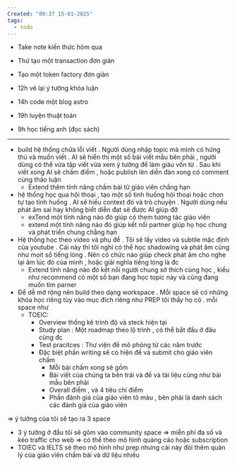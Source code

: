 ```yaml
---
Created: "09:37 15-01-2025"
tags:
  - todo
---
```

- Take note kiến thức hôm qua
- Thử tạo một transaction đơn giản 
- Tạo một token factory đơn giản

- 12h vẽ lại ý tưởng khóa luận
- 14h code một blog astro
- 19h luyện thuật toán
- 9h học tiếng anh (đọc sách) 

---
- build hệ thống chữa lỗi viết . Người dùng nhập topic mà mình có hứng thú và muốn viết . AI sẽ hiển thị một số bài viết mẫu bên phải , người dùng có thể vừa tập viết vừa xem ý tưởng để làm giàu vốn từ . Sau khi viết xong AI sẽ chấm điểm , hoặc publish lên diễn đàn xong có comment cùng thảo luận
	- Extend thêm tính năng chấm bài từ giáo viên chẳng hạn
- hệ thống học qua hội thoại , tạo một số tình huống hội thoại hoặc chon tự tạo tình huống . AI sẽ hiểu context đó và trò chuyện . Người dùng nếu phát âm sai hay không biết diễn đạt sẽ được AI giúp đỡ
	- exTend một tính năng nào đó giúp có them tương tác giáo viên
	- extend một tính năng nào đó giúp kết nối partner giúp họ học chung và phát triển chung chẳng hạn
- Hệ thống học theo video và phụ đề . Tôi sẽ lấy video và subtile mặc định của youtube . Cái này thì tôi nghĩ có thể học shadowing và phát âm cũng như mọit số tiếng lóng . Nên có chức nào giúp check phát âm cho nghe lại âm lúc đó của mình , hoặc giải nghĩa tiếng lóng là đc
	- Extend tính năng nào đó kết nối người chung sở thích cùng học , kiểu như recommend có một số bạn đang học topic này và cũng đang muốn tìm parner
- Để dễ mở rộng nên build theo dạng workspace . Mỗi space sẽ có những khóa học riêng tùy vào mục đích riêng như PREP tôi thấy họ có . mỗi space như 
	- TOEIC: 
		- Overview thống kê trình độ và steck hiện tại
		- Study plan : Một roadmap theo lộ trình , có thể bắt đầu ở đâu cũng đc
		- Test pracitces : Thư viện đề mô phỏng từ các năm trước
		- Đặc biệt phần writing sẽ có hiện đề và submit cho giáo viên chấm 
			- Mỗi bài chấm xong sẽ gồm 
			- Bài viết của chúng ta bên trái và đề và tài liệu cũng như bài mẫu bên phải
			- Overall điểm , và 4 tiêu chí điểm
			- Phần đánh giá của giáo viên tô màu , bên phải là danh sách các đánh giá của giáo viên


=> ý tưởng của tôi sẽ tạo ra 3 space
- 3 ý tưởng ở đầu tôi sẽ gôm vào community space => miễn phí đa số và kéo traffic cho web => có thể theo mô hình quảng cáo hoặc subscription 
- TOIEC và IELTS sẽ theo mô hình như prep nhưng cái này đòi thêm quản lý của giáo viên chấm bài và dữ liệu nhiều